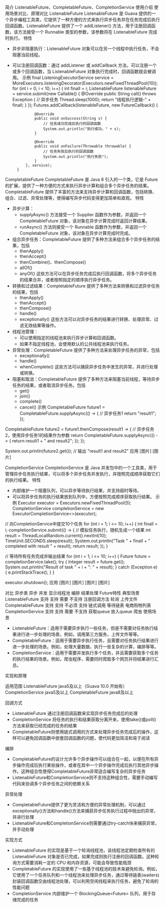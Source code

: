 简介
ListenableFuture、CompletableFuture、CompletionService 使用介绍
使用场景对比、原理对比
ListenableFuture
ListenableFuture 是 Guava 提供的一个异步编程工具类，它提供了一种方便的方式来执行异步任务并在任务完成后执行回调函数。ListenableFuture
提供了一个 addListener() 方法，用于注册回调函数，该方法接受一个 Runnable 类型的参数，该参数将在 ListenableFuture 完成时执行。
特性

- 异步非阻塞执行：ListenableFuture 对象可以在另一个线程中执行任务，不会阻塞当前线程。
- 可以注册回调函数：通过 addListener 或 addCallback 方法，可以注册一个或多个回调函数，当 ListenableFuture
  对象执行完成时，回调函数就会被调用。
  示例
  final ListeningExecutorService service = MoreExecutors.listeningDecorator(Executors.newFixedThreadPool(10));
  for (int i = 0; i < 10; i++) {
  int finalI = i;
  ListenableFuture<String> listenableFuture = service.submit(new Callable<String>() {
  @Override
  public String call() throws Exception {
  // 异步任务
  Thread.sleep(1000);
  return "线程执行逻辑-" + finalI;
  }
  });
  Futures.addCallback(listenableFuture, new FutureCallback<String>() {

                @Override
                public void onSuccess(String s) {
                    // 任务成功完成后执行的回调函数
                    System.out.println("执行成功，" + s);
                }

                @Override
                public void onFailure(Throwable throwable) {
                    // 任务失败后执行的回调函数
                    System.out.println("执行失败");
                }
            }, service);
        }

CompletableFuture
CompletableFuture 是 Java 8 引入的一个类，它是 Future 的扩展，提供了一种方便的方式来执行异步计算和组合多个异步任务的结果。CompletableFuture
提供了丰富的方法来支持异步计算和回调函数，包括转换、组合、过滤、异常处理等，使得编写异步代码变得更加简单和直观。
特性

- 异步计算：
    - supplyAsync() 方法接受一个 Supplier 函数作为参数，并返回一个 CompletableFuture 对象，该对象在异步计算完成时返回计算结果。
    - runAsync() 方法则接受一个 Runnable 函数作为参数，并返回一个 CompletableFuture<Void> 对象，该对象在异步计算完成时完成。
- 组合异步任务：CompletableFuture 提供了多种方法来组合多个异步任务的结果，包括
    - thenApply()
    - thenAccept()
    - thenCombine()、thenCompose()
    - allOf()
    - anyOf()
      这些方法可以在异步任务完成后执行回调函数，将多个异步任务的结果合并，或者按照指定的顺序执行异步任务。
- 转换和过滤结果：CompletableFuture 提供了多种方法来转换和过滤异步任务的结果，包括
    - thenApply()
    - thenAccept()
    - thenCompose()
    - handle()
    - exceptionally()
      这些方法可以对异步任务的结果进行转换、处理异常、过滤无效结果等操作。
- 线程池管理：
    - 可以使用指定的线程池来执行异步计算和回调函数。
    - 如果不指定线程池，会使用默认的公共线程池来执行任务。
- 异常处理：CompletableFuture 提供了多种方法来处理异步任务的异常，包括
    - exceptionally()
    - handle()
    - whenComplete()
      这些方法可以捕获异步任务中发生的异常，并进行处理或转换。
- 阻塞和取消：CompletableFuture 提供了多种方法来阻塞当前线程，等待异步任务的结果，或者取消异步任务。包括
    - get()
    - join()
    - complete()
    - cancel()
      示例
      CompletableFuture<String> future1 = CompletableFuture.supplyAsync(() -> {
      // 异步任务1
      return "result1";
      });

CompletableFuture<String> future2 = future1.thenCompose(result1 -> {
// 异步任务2，使用异步任务1的结果作为参数
return CompletableFuture.supplyAsync(() -> {
return result1 + " and result2";
});
});

System.out.println(future2.get()); // 输出 "result1 and result2"
应用
[图片]
[图片]

CompletionService
CompletionService 是 Java 并发包中的一个工具类，用于管理异步任务执行结果，可以将多个异步任务并发执行，并按照完成顺序获取它们的执行结果。
特性

- 内部维护一个阻塞队列，可以异步等待执行结果，并支持超时等待。
- 可以将异步任务的执行结果放到队列中，方便按照完成顺序获取执行结果。
  示例
  Executor executor = Executors.newFixedThreadPool(5);
  CompletionService<Integer> completionService = new ExecutorCompletionService<>(executor);

// 向CompletionService中提交10个任务
for (int i = 1; i <= 10; i++) {
int finalI = i;
completionService.submit(() -> {
// 模拟任务执行，随机生成一个结果
int result = ThreadLocalRandom.current().nextInt(10);
TimeUnit.SECONDS.sleep(result);
System.out.println("Task " + finalI + " completed with result " + result);
return result;
});
}

// 等待所有任务完成并输出结果
for (int i = 1; i <= 10; i++) {
Future<Integer> future = completionService.take();
try {
Integer result = future.get();
System.out.println("Result of task " + i + ": " + result);
} catch (Exception e) {
e.printStackTrace();
}
}

executor.shutdown();
应用
[图片]
[图片]
[图片]
[图片]

对比
异步类
异步
并发
显示线程池
编排
结果处理
Future特性
典型场景
ListenableFuture
支持
支持
需要
不支持
注册回调方法
轮询
上传文件
CompletableFuture
支持
支持
不必须
支持
链式调用
等待链表
电商购物列表
CompletionService
支持
支持
需要
不支持
获取queue
放入queue
爬虫
使用场景

- ListenableFuture：适用于需要异步执行一些任务，但是不需要对任务执行结果进行进一步处理的场景。例如，调用第三方服务，上传文件等等。
- CompletableFuture：适用于需要异步执行任务，且需要对任务执行结果进行进一步处理的场景。例如，处理大量数据，执行一些复杂的计算，编排等等。
- CompletionService：适用于需要并发执行多个任务，并且需要获取多个任务的执行结果的场景。例如，爬虫程序，需要同时爬取多个网页并将结果进行汇总。

实现和原理

适用范围
ListenableFuture java5及以上（Guava 10.0 开始有）
CompletionService java5及以上
CompletableFuture java8及以上

回调方式

- ListenableFuture 通过注册回调函数来实现异步任务完成后的处理
- CompletionService 将任务的执行和结果获取分离开来，使用take()或poll()方法来获取已经完成的任务的结果
- CompletableFuture则使用链式调用的方式来处理异步任务完成后的操作，这样可以避免回调函数中嵌套回调函数的问题，使代码更加简洁和易于阅读

编排

- CompletableFuture的设计允许多个异步操作可以组合在一起，以便在所有异步操作完成后执行某些操作，或者在其中一个异步操作完成后执行其他异步操作。这种组合性使得CompletableFuture非常适合编写复杂的异步任务
- ListenableFuture和CompletionService则不支持这种组合性，需要手动编写代码来协调多个异步任务之间的依赖关系

异常处理

- CompletableFuture提供了更为灵活和方便的异常处理机制，可以通过exceptionally()方法和handle()方法来捕获异步任务执行过程中抛出的异常，并进行处理
- ListenableFuture和CompletionService则需要通过try-catch块来捕获异常，并手动处理

实现方式

- ListenableFuture 的实现是基于一个轮询线程池，该线程池定期检查所有的 ListenableFuture
  对象是否已完成，如果完成则执行注册的回调函数。这种轮询方式需要消耗一定的 CPU 和内存资源，可能会导致性能瓶颈
- CompletableFuture
  的实现使用了一些基于线程池的技术来避免轮询。例如，它使用了一个任务队列和一个线程池来处理异步任务，通过等待链表(waiters)
  封装回调函数交由线程池处理，可以利用空闲线程来执行任务，避免了轮询的性能问题
- CompletionService 内部维护一个 BlockingQueue<Future<V>> 队列，用于存储完成的任务
